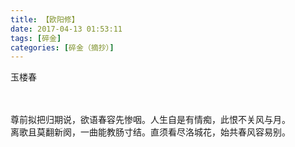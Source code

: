 ```yaml
---
title: 【欧阳修】
date: 2017-04-13 01:53:11
tags: [碎金]
categories: [碎金（摘抄）]
---
```


<p dir="ltr"  >玉楼春<br /><br /><br /></p> 


<p dir="ltr"  >尊前拟把归期说，欲语春容先惨咽。人生自是有情痴，此恨不关风与月。<br />离歌且莫翻新阕，一曲能教肠寸结。直须看尽洛城花，始共春风容易别。</p>